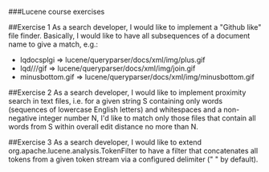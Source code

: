 ###Lucene course exercises

##Exercise 1
As a search developer, I would like to implement a "Github like" file finder. Basically, I would like to have all subsequences of a document name to give a match, e.g.:

- lqdocsplgi => lucene/queryparser/docs/xml/img/plus.gif
- lqd///gif => lucene/queryparser/docs/xml/img/join.gif
- minusbottom.gif => lucene/queryparser/docs/xml/img/minusbottom.gif

##Exercise 2
As a search developer, I would like to implement proximity search in text files, i.e. for a given string S containing only words (sequences of lowercase English letters) and whitespaces and a non-negative integer number N, I'd like to match only those files that contain all words from S within overall edit distance no more than N.

##Exercise 3
As a search developer, I would like to extend org.apache.lucene.analysis.TokenFilter to have a filter that concatenates all tokens from a given token stream via a configured delimiter (" " by default). 


